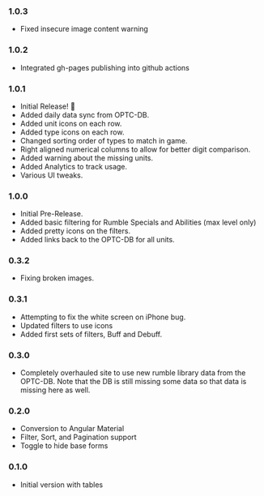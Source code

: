 ### 1.0.3
* Fixed insecure image content warning

### 1.0.2
* Integrated gh-pages publishing into github actions

### 1.0.1
* Initial Release! 🎉
* Added daily data sync from OPTC-DB.
* Added unit icons on each row.
* Added type icons on each row.
* Changed sorting order of types to match in game.
* Right aligned numerical columns to allow for better digit comparison.
* Added warning about the missing units.
* Added Analytics to track usage.
* Various UI tweaks.

### 1.0.0
* Initial Pre-Release.
* Added basic filtering for Rumble Specials and Abilities (max level only)
* Added pretty icons on the filters.
* Added links back to the OPTC-DB for all units.

### 0.3.2
* Fixing broken images.

### 0.3.1
* Attempting to fix the white screen on iPhone bug.
* Updated filters to use icons
* Added first sets of filters, Buff and Debuff.

### 0.3.0
* Completely overhauled site to use new rumble library data from the OPTC-DB. Note that the DB is still missing some data so that data is missing here as well.

### 0.2.0
* Conversion to Angular Material
* Filter, Sort, and Pagination support
* Toggle to hide base forms

### 0.1.0
* Initial version with tables
